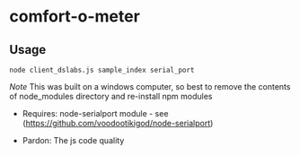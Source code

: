 comfort-o-meter
===============

Usage
-----
    node client_dslabs.js sample_index serial_port

*Note* This was built on a windows computer, so best to remove the contents of node_modules directory and re-install npm modules

* Requires:
   node-serialport module - see (https://github.com/voodootikigod/node-serialport)

* Pardon:
   The js code quality